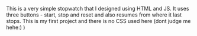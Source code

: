 This is a very simple stopwatch that I designed using HTML and JS.
It uses three buttons - start, stop and reset and also resumes from where it last stops.
This is my first project and there is no CSS used here (dont judge me hehe:) )